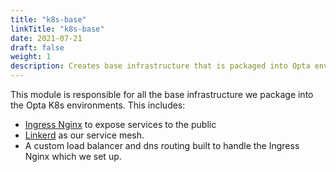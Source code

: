 ```yaml
---
title: "k8s-base"
linkTitle: "k8s-base"
date: 2021-07-21
draft: false
weight: 1
description: Creates base infrastructure that is packaged into Opta environments
---
```


This module is responsible for all the base infrastructure we package into the Opta K8s environments. This includes:

- [Ingress Nginx](https://github.com/kubernetes/ingress-nginx) to expose services to the public
- [Linkerd](https://linkerd.io/) as our service mesh.
- A custom load balancer and dns routing built to handle the Ingress Nginx which we set up.